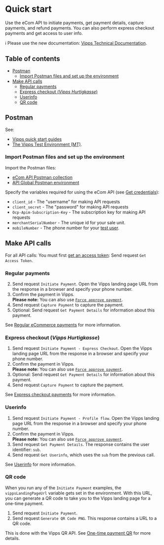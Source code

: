 <!-- START_METADATA
---
title: Quick start
sidebar_position: 10
---
END_METADATA -->

# Quick start

Use the eCom API to initiate payments, get payment details, capture payments, and refund payments.
You can also perform express checkout payments and get access to user info.

<!-- START_COMMENT -->

ℹ️ Please use the new documentation:
[Vipps Technical Documentation](https://vippsas.github.io/vipps-developer-docs/).

## Table of contents

* [Postman](#postman)
  * [Import Postman files and set up the environment](#import-postman-files-and-set-up-the-environment)
* [Make API calls](#make-api-calls)
  * [Regular payments](#regular-payments)
  * [Express checkout (*Vipps Hurtigkasse*)](#express-checkout-vipps-hurtigkasse)
  * [Userinfo](#userinfo)
  * [QR code](#qr-code)

<!-- END_COMMENT -->

## Postman

See:
* [Vipps quick start guides](https://vippsas.github.io/vipps-developer-docs/docs/vipps-developers/quick-start-guides)
* [The Vipps Test Environment (MT)](https://vippsas.github.io/vipps-developer-docs/docs/vipps-developers/test-environment).

### Import Postman files and set up the environment

Import the Postman files:
* [eCom API Postman collection](tools/vipps-ecom-api-postman-collection.json)
* [API Global Postman environment](https://raw.githubusercontent.com/vippsas/vipps-developers/master/tools/vipps-api-global-postman-environment.json)

Specify the variables required for using the eCom API
(see [Get credentials](https://vippsas.github.io/vipps-developer-docs/docs/vipps-developers/vipps-getting-started#get-credentials)):
 * `client_id` - The "username" for making API requests
 * `client_secret` - The "password" for making API requests
 * `Ocp-Apim-Subscription-Key` - The subscription key for making API requests
 * `merchantSerialNumber` - The unique id for your sale unit.
 * `mobileNumber` - The phone number for your
   [test user](https://vippsas.github.io/vipps-developer-docs/docs/vipps-developers/test-environment#test-users).

## Make API calls

For all API calls: You must first
[get an access token](https://vippsas.github.io/vipps-developer-docs/docs/vipps-developers/vipps-getting-started#get-an-access-token):
Send request `Get Access Token`.

### Regular payments

2. Send request `Initiate Payment`.
   Open the Vipps landing page URL from the response in a browser and specify your phone number.
2. Confirm the payment in Vipps.   
   **Please note:** You can also use
   [`Force approve payment`](https://vippsas.github.io/vipps-developer-docs/docs/APIs/ecom-api/vipps-ecom-api#testing).
3. Send request `Capture Payment` to capture the payment.
4. Optional: Send request `Get Payment Details` for information about this payment.

See
[Regular eCommerce payments](vipps-ecom-api.md#regular-ecommerce-payments)
for more information.

### Express checkout (*Vipps Hurtigkasse*)

1. Send request `Initiate Payment - Express Checkout`.
   Open the Vipps landing page URL from the response in a browser and specify your phone number.
2. Confirm the payment in Vipps.   
   **Please note:** You can also use
   [`Force approve payment`](https://vippsas.github.io/vipps-developer-docs/docs/APIs/ecom-api/vipps-ecom-api#testing).
2. Optional: Send request `Get Payment Details` for information about this payment.
3. Send request `Capture Payment` to capture the payment.

See
[Express checkout payments](vipps-ecom-api.md#express-checkout-payments)
for more information.

### Userinfo

1. Send request `Initiate Payment - Profile flow`.
   Open the Vipps landing page URL from the response in a browser and specify your phone number.
2. Confirm the payment in Vipps.   
   **Please note:** You can also use
   [`Force approve payment`](https://vippsas.github.io/vipps-developer-docs/docs/APIs/ecom-api/vipps-ecom-api#testing).
2. Send request `Get Payment Details`.
   The response contains the user identifier: `sub`.
3. Send request `Get Userinfo`, which uses the `sub` from the previous call.

See
[Userinfo](vipps-ecom-api.md#userinfo)
for more information.

### QR code

When you run any of the `Initiate Payment` examples, the `vippsLandingPageUrl` variable gets set in the environment.
With this URL, you can generate a QR code to take you to the Vipps landing page for a one-time payment.

1. Send request `Initiate Payment`.
1. Send request `Generate QR Code PNG`.
   This response contains a URL to a QR code.

This is done with the Vipps QR API. See
[One-time payment QR](https://vippsas.github.io/vipps-developer-docs/docs/APIs/qr-api/vipps-qr-api#one-time-payment-qr-codes)
for more details.
